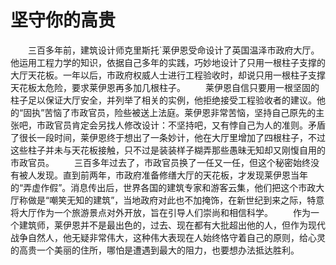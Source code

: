 # 坚守你的高贵
　　三百多年前，建筑设计师克里斯托`莱伊恩受命设计了英国温泽市政府大厅。他运用工程力学的知识，依据自己多年的实践，巧妙地设计了只用一根柱子支撑的大厅天花板。一年以后，市政府权威人士进行工程验收时，却说只用一根柱子支撑天花板太危险，要求莱伊恩再多加几根柱子。 
　　莱伊恩自信只要用一根坚固的柱子足以保证大厅安全，并列举了相关的实例，他拒绝接受工程验收者的建议。他的“固执”苦恼了市政官员，险些被送上法庭。莱伊恩非常苦恼，坚持自己原先的主张吧，市政官员肯定会另找人修改设计：不坚持吧，又有悖自己为人的准则。矛盾了很长一段时间，莱伊恩终于想出了一条妙计，他在大厅里增加了四根柱子，不过这些柱子并未与天花板接触，只不过是装装样子糊弄那些愚昧无知却又刚愎自用的市政官员。 
　　三百多年过去了，市政官员换了一任又一任，但这个秘密始终没有被人发现。直到前两年，市政府准备修缮大厅的天花板，才发现莱伊恩当年的“弄虚作假”。消息传出后，世界各国的建筑专家和游客云集，他们把这个市政大厅称做是“嘲笑无知的建筑”，当地政府对此也不加掩饰，在新世纪到来之际，特意将大厅作为一个旅游景点对外开放，旨在引导人们崇尚和相信科学。 
　　作为一个建筑师，莱伊恩并不是最出色的，过去、现在都有大批超出他的人，但作为现代战争自然人，他无疑非常伟大，这种伟大表现在人始终恪守着自己的原则，给心灵的高贵一个美丽的住所，哪怕是遭遇到最大的阻力，也要想办法抵达胜利。
 